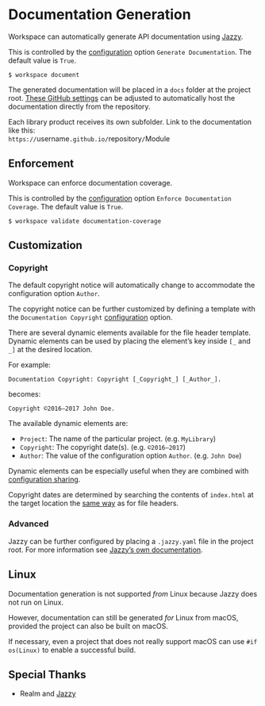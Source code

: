 <!--
 Documentation Generation.md

 This source file is part of the Workspace open source project.
 https://github.com/SDGGiesbrecht/Workspace#workspace

 Copyright ©2017 Jeremy David Giesbrecht and the Workspace project contributors.

 Soli Deo gloria.

 Licensed under the Apache Licence, Version 2.0.
 See http://www.apache.org/licenses/LICENSE-2.0 for licence information.
 -->

# Documentation Generation

Workspace can automatically generate API documentation using [Jazzy](https://github.com/realm/jazzy).

This is controlled by the [configuration](Configuring%20Workspace.md) option `Generate Documentation`. The default value is `True`.

```shell
$ workspace document
```

The generated documentation will be placed in a `docs` folder at the project root. [These GitHub settings](https://help.github.com/articles/configuring-a-publishing-source-for-github-pages/#publishing-your-github-pages-site-from-a-docs-folder-on-your-master-branch) can be adjusted to automatically host the documentation directly from the repository.

Each library product receives its own subfolder. Link to the documentation like this:<br>
`https://`username`.github.io/`repository`/`Module<br>

## Enforcement

Workspace can enforce documentation coverage.

This is controlled by the [configuration](Configuring%20Workspace.md) option `Enforce Documentation Coverage`. The default value is `True`.

```shell
$ workspace validate documentation‐coverage
```

## Customization

### Copyright

The default copyright notice will automatically change to accommodate the configuration option `Author`.

The copyright notice can be further customized by defining a template with the `Documentation Copyright` [configuration](Configuring%20Workspace.md) option.

There are several dynamic elements available for the file header template. Dynamic elements can be used by placing the element’s key inside `[_` and `_]` at the desired location.

For example:
```text
Documentation Copyright: Copyright [_Copyright_] [_Author_].
```
becomes:
```text
Copyright ©2016–2017 John Doe.
```

The available dynamic elements are:

- `Project`: The name of the particular project. (e.g. `MyLibrary`)
- `Copyright`: The copyright date(s). (e.g. `©2016–2017`)
- `Author`: The value of the configuration option `Author`. (e.g. `John Doe`)

Dynamic elements can be especially useful when they are combined with [configuration sharing](Configuring%20Workspace.md#sharing-configurations-between-projects).

Copyright dates are determined by searching the contents of `index.html` at the target location the [same way](File%20Headers.md#determination-of-the-dates) as for file headers.

### Advanced

Jazzy can be further configured by placing a `.jazzy.yaml` file in the project root. For more information see [Jazzy’s own documentation](https://github.com/realm/jazzy).

## Linux

Documentation generation is not supported *from* Linux because Jazzy does not run on Linux.

However, documentation can still be generated *for* Linux from macOS, provided the project can also be built on macOS.

If necessary, even a project that does not really support macOS can use `#if os(Linux)` to enable a successful build.

## Special Thanks

- Realm and [Jazzy](https://github.com/realm/jazzy)
